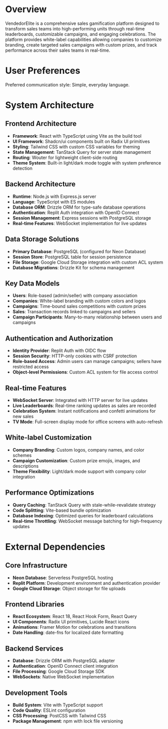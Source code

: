 # Overview

VendedorElite is a comprehensive sales gamification platform designed to transform sales teams into high-performing units through real-time leaderboards, customizable campaigns, and engaging celebrations. The platform provides white-label capabilities allowing companies to customize branding, create targeted sales campaigns with custom prizes, and track performance across their sales teams in real-time.

# User Preferences

Preferred communication style: Simple, everyday language.

# System Architecture

## Frontend Architecture
- **Framework**: React with TypeScript using Vite as the build tool
- **UI Framework**: Shadcn/ui components built on Radix UI primitives
- **Styling**: Tailwind CSS with custom CSS variables for theming
- **State Management**: TanStack Query for server state management
- **Routing**: Wouter for lightweight client-side routing
- **Theme System**: Built-in light/dark mode toggle with system preference detection

## Backend Architecture
- **Runtime**: Node.js with Express.js server
- **Language**: TypeScript with ES modules
- **Database ORM**: Drizzle ORM for type-safe database operations
- **Authentication**: Replit Auth integration with OpenID Connect
- **Session Management**: Express sessions with PostgreSQL storage
- **Real-time Features**: WebSocket implementation for live updates

## Data Storage Solutions
- **Primary Database**: PostgreSQL (configured for Neon Database)
- **Session Store**: PostgreSQL table for session persistence
- **File Storage**: Google Cloud Storage integration with custom ACL system
- **Database Migrations**: Drizzle Kit for schema management

## Key Data Models
- **Users**: Role-based (admin/seller) with company association
- **Companies**: White-label branding with custom colors and logos
- **Campaigns**: Time-bound sales competitions with custom prizes
- **Sales**: Transaction records linked to campaigns and sellers
- **Campaign Participants**: Many-to-many relationship between users and campaigns

## Authentication and Authorization
- **Identity Provider**: Replit Auth with OIDC flow
- **Session Security**: HTTP-only cookies with CSRF protection
- **Role-based Access**: Admin users can manage campaigns; sellers have restricted access
- **Object-level Permissions**: Custom ACL system for file access control

## Real-time Features
- **WebSocket Server**: Integrated with HTTP server for live updates
- **Live Leaderboards**: Real-time ranking updates as sales are recorded
- **Celebration System**: Instant notifications and confetti animations for new sales
- **TV Mode**: Full-screen display mode for office screens with auto-refresh

## White-label Customization
- **Company Branding**: Custom logos, company names, and color schemes
- **Campaign Customization**: Custom prize emojis, images, and descriptions
- **Theme Flexibility**: Light/dark mode support with company color integration

## Performance Optimizations
- **Query Caching**: TanStack Query with stale-while-revalidate strategy
- **Code Splitting**: Vite-based bundle optimization
- **Database Indexing**: Optimized queries for leaderboard calculations
- **Real-time Throttling**: WebSocket message batching for high-frequency updates

# External Dependencies

## Core Infrastructure
- **Neon Database**: Serverless PostgreSQL hosting
- **Replit Platform**: Development environment and authentication provider
- **Google Cloud Storage**: Object storage for file uploads

## Frontend Libraries
- **React Ecosystem**: React 18, React Hook Form, React Query
- **UI Components**: Radix UI primitives, Lucide React icons
- **Animations**: Framer Motion for celebrations and transitions
- **Date Handling**: date-fns for localized date formatting

## Backend Services
- **Database**: Drizzle ORM with PostgreSQL adapter
- **Authentication**: OpenID Connect client integration
- **File Processing**: Google Cloud Storage SDK
- **WebSockets**: Native WebSocket implementation

## Development Tools
- **Build System**: Vite with TypeScript support
- **Code Quality**: ESLint configuration
- **CSS Processing**: PostCSS with Tailwind CSS
- **Package Management**: npm with lock file versioning